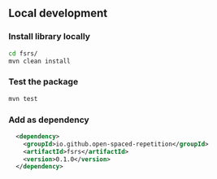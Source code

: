 ## Local development

### Install library locally

```bash
cd fsrs/
mvn clean install
```

### Test the package

```bash
mvn test
```

### Add as dependency

```xml
  <dependency>
    <groupId>io.github.open-spaced-repetition</groupId>
    <artifactId>fsrs</artifactId>
    <version>0.1.0</version>
  </dependency>
```
